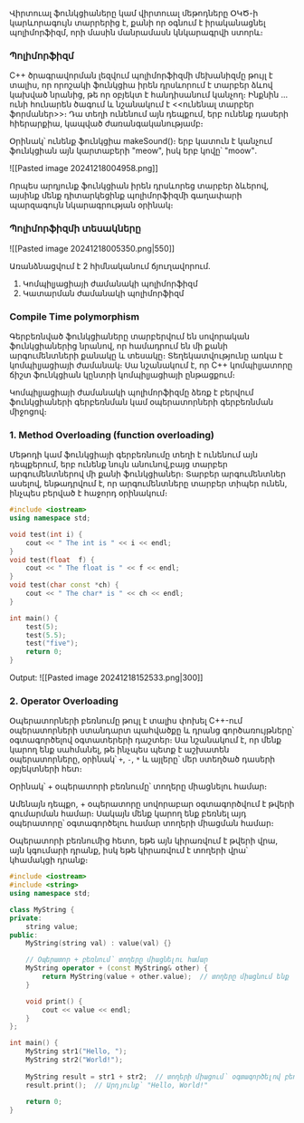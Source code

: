 
Վիրտուալ ֆունկցիաները կամ վիրտուալ մեթոդները  ՕԿԾ-ի կարևորագույն տարրերից է, քանի որ օգնում է իրականացնել պոլիմորֆիզմ, որի մասին մանրամասն կնկարագրվի ստորև։

### Պոլիմորֆիզմ 

C++ ծրագրավորման լեզվում պոլիմորֆիզմի մեխանիզմը թույլ է տալիս, որ որոշակի ֆունկցիա իրեն դրսևորում է տարբեր ձևով կախված նրանից, թե որ օբյեկտ է հանդիսանում կանչող։ Ինքնին ․․․ ունի հունարեն ծագում և նշանակում է <<ունենալ տարբեր ֆորմաներ>>։ Դա տեղի ունենում այն դեպքում, երբ ունենք դասերի հիերարքիա, կապված ժառանգականությամբ։

Օրինակ՝ ունենք ֆունկցիա makeSound()։ երբ կատուն է կանչում ֆունկցիան այն կարտաբերի "meow", իսկ երբ կովը՝ "moow"․

![[Pasted image 20241218004958.png]]

Որպես արդյունք ֆունկցիան իրեն դրսևորեց տարբեր ձևերով, այսինք մենք դիտարկեցինք պոլիմորֆիզմի գաղափարի պարզագույն նկարագրության օրինակ։

### Պոլիմորֆիզմի տեսակները

![[Pasted image 20241218005350.png|550]]

Առանձնացվում է 2 հիմնականում ճյուղավորում․
1. Կոմպիլյացիայի ժամանակի պոլիմորֆիզմ
2. Կատարման ժամանակի պոլիմորֆիզմ

### Compile Time polymorphism

Գերբեռնված ֆունկցիաները տարբերվում են սովորական ֆունկցիաներից նրանով, որ համադրում են մի քանի արգումենտների քանակը և տեսակը։ Տեղեկատվությունը առկա է կոմպիլյացիայի ժամանակ։ Սա նշանակում է, որ C++ կոմպիլյատորը ճիշտ ֆունկցիան կընտրի կոմպիլյացիայի ընթացքում։

Կոմպիլյացիայի ժամանակի պոլիմորֆիզմը ձեռք է բերվում ֆունկցիաների գերբեռնման կամ օպերատորների գերբեռնման միջոցով։

### 1. Method Overloading (function overloading)

Մեթոդի կամ ֆունկցիայի գերբեռնումը տեղի է ունենում այն դեպքերում, երբ ունենք նույն անունով,բայց տարբեր արգումենտներով մի քանի ֆունկցիաներ։ Տարբեր արգումենտներ ասելով, ենթադրվում է, որ արգումենտները տարբեր տիպեր ունեն, ինչպես բերված է հաջորդ օրինակում։

```cpp
#include <iostream> 
using namespace std;

void test(int i) {
	cout << " The int is " << i << endl;
}
void test(float  f) {
	cout << " The float is " << f << endl;
}
void test(char const *ch) {
	cout << " The char* is " << ch << endl;
}

int main() {
	test(5);
	test(5.5);
	test("five");
	return 0;
}
```

Output:
![[Pasted image 20241218152533.png|300]]

### 2. Operator Overloading

Օպերատորների բեռնումը թույլ է տալիս փոխել C++-ում օպերատորների ստանդարտ պահվածքը և դրանց գործառույթները՝ օգտագործելով օգտատերերի դաշտեր։ Սա նշանակում է, որ մենք կարող ենք սահմանել, թե ինչպես պետք է աշխատեն օպերատորները, օրինակ՝ `+`, `-`, `*` և այլերը՝ մեր ստեղծած դասերի օբյեկտների հետ։

Օրինակ՝ + օպերատորի բեռնումը՝ տողերը միացնելու համար։

Ամենայն դեպքո, + օպերատորը սովորաբար օգտագործվում է թվերի գումարման համար։ Սակայն մենք կարող ենք բեռնել այդ օպերատորը՝ օգտագործելու համար տողերի միացման համար։

Օպերատորի բեռնումից հետո, եթե այն կիրառվում է թվերի վրա, այն կգումարի դրանք, իսկ եթե կիրառվում է տողերի վրա՝ կհամակցի դրանք։

```cpp
#include <iostream>
#include <string>
using namespace std;

class MyString {
private:
    string value;
public:
    MyString(string val) : value(val) {}

    // Օպերատոր + բեռնում՝ տողերը միացնելու համար
    MyString operator + (const MyString& other) {
        return MyString(value + other.value);  // տողերը միացնում ենք
    }

    void print() {
        cout << value << endl;
    }
};

int main() {
    MyString str1("Hello, ");
    MyString str2("World!");
    
    MyString result = str1 + str2;  // տողերի միացում՝ օգտագործելով բեռնված օպերատոր +
    result.print();  // Արդյունք՝ "Hello, World!"
    
    return 0;
}

```